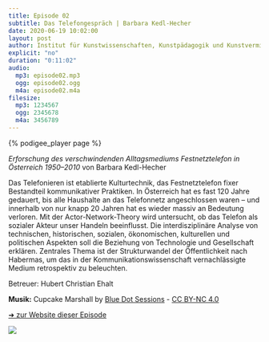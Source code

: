 ```yaml
---
title: Episode 02
subtitle: Das Telefongespräch | Barbara Kedl-Hecher
date: 2020-06-19 10:02:00
layout: post
author: Institut für Kunstwissenschaften, Kunstpädagogik und Kunstvermittlung
explicit: "no"
duration: "0:11:02"
audio:
  mp3: episode02.mp3
  ogg: episode02.ogg
  m4a: episode02.m4a
filesize:
  mp3: 1234567
  ogg: 2345678
  m4a: 3456789
---
```


{% podigee_player page %}

_Erforschung des verschwindenden Alltagsmediums Festnetztelefon in Österreich 1950–2010_ von Barbara Kedl-Hecher

Das Telefonieren ist etablierte Kulturtechnik, das Festnetztelefon fixer Bestandteil kommunikativer Praktiken. In Österreich hat es fast 120 Jahre gedauert, bis alle Haushalte an das Telefonnetz angeschlossen waren – und innerhalb von nur knapp 20 Jahren hat es wieder massiv an Bedeutung verloren. Mit der Actor-Network-Theory wird untersucht, ob das Telefon als sozialer Akteur unser Handeln beeinflusst. Die interdisziplinäre Analyse von technischen, historischen, sozialen, ökonomischen, kulturellen und politischen Aspekten soll die Beziehung von Technologie und Gesellschaft erklären. Zentrales Thema ist der Strukturwandel der Öffentlichkeit nach Habermas, um das in der Kommunikationswissenschaft vernachlässigte Medium retrospektiv zu beleuchten.

Betreuer: Hubert Christian Ehalt

**Musik:** Cupcake Marshall by [Blue Dot Sessions](https://freemusicarchive.org/music/Blue_Dot_Sessions) - [CC BY-NC 4.0](https://creativecommons.org/licenses/by-nc/4.0/)

[➜ zur Website dieser Episode](https://channel-clayton.uni-ak.ac.at/index.php/das-telefongesprach/)

![](https://channel-clayton.uni-ak.ac.at/wp-content/uploads/2020/06/Telefonausstellung_Simmering2015_small.jpg)
